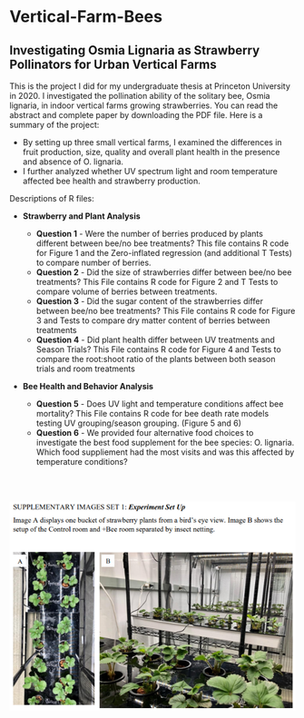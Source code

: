 # Vertical-Farm-Bees

## Investigating Osmia Lignaria as Strawberry Pollinators for Urban Vertical Farms

<p align="left">
This is the project I did for my undergraduate thesis at Princeton University in 2020. I investigated the pollination ability of the solitary bee, Osmia lignaria, in indoor vertical farms growing strawberries. You can read the abstract and complete paper by downloading the PDF file. Here is a summary of the project: 
</p>

* By setting up three small vertical farms, I examined the differences in fruit production, size, quality and overall plant health in the presence and absence of O. lignaria. 
* I further analyzed whether UV spectrum light and room temperature affected bee health and strawberry production. 

<p align="left">
Descriptions of R files:
</p>

* **Strawberry and Plant Analysis**
  * **Question 1** - Were the number of berries produced by plants different between bee/no bee treatments? This file contains R code for Figure 1 and the Zero-inflated regression (and additional T Tests) to compare number of berries.
  * **Question 2** - Did the size of strawberries differ between bee/no bee treatments? This File contains R code for Figure 2 and T Tests to compare volume of berries between treatments. 
  * **Question 3** - Did the sugar content of the strawberries differ between bee/no bee treatments? This File contains R code for Figure 3 and Tests to compare dry matter content of berries between treatments 
  * **Question 4** - Did plant health differ between UV treatments and Season Trials? This File contains R code for Figure 4 and Tests to compare the root:shoot ratio of the plants between both season trials and room treatments
    
* **Bee Health and Behavior Analysis**
  * **Question 5** - Does UV light and temperature conditions affect bee mortality? This File contains R code for bee death rate models testing UV grouping/season grouping. (Figure 5 and 6)
  * **Question 6** - We provided four alternative food choices to investigate the best food supplement for the bee species: O. lignaria. Which food suppliement had the most visits and was this affected by temperature conditions?
  
  
  <br></br>

![Set up of the Strawberry Vertical Farm and different treatment rooms](https://github.com/KarissaLowe/Vertical-Farm-Bees/blob/main/Farm_SetUp.PNG?raw=true)

